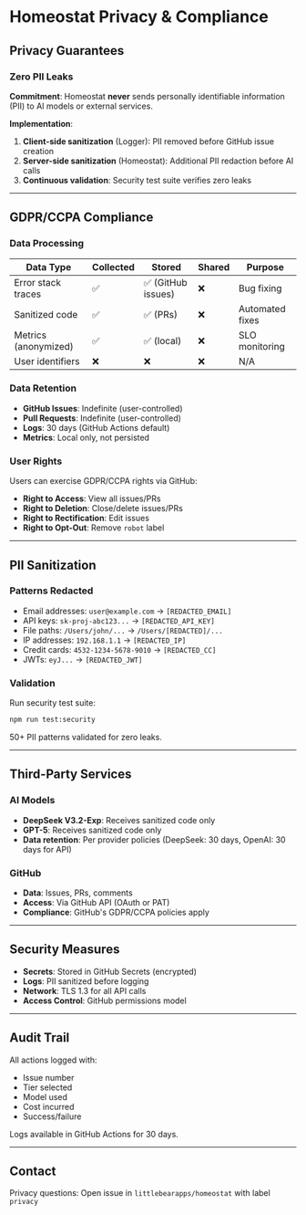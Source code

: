 # Homeostat Privacy & Compliance

## Privacy Guarantees

### Zero PII Leaks

**Commitment**: Homeostat **never** sends personally identifiable information (PII) to AI models or external services.

**Implementation**:
1. **Client-side sanitization** (Logger): PII removed before GitHub issue creation
2. **Server-side sanitization** (Homeostat): Additional PII redaction before AI calls
3. **Continuous validation**: Security test suite verifies zero leaks

---

## GDPR/CCPA Compliance

### Data Processing

| Data Type | Collected | Stored | Shared | Purpose |
|-----------|-----------|--------|--------|---------|
| Error stack traces | ✅ | ✅ (GitHub issues) | ❌ | Bug fixing |
| Sanitized code | ✅ | ✅ (PRs) | ❌ | Automated fixes |
| Metrics (anonymized) | ✅ | ✅ (local) | ❌ | SLO monitoring |
| User identifiers | ❌ | ❌ | ❌ | N/A |

### Data Retention

- **GitHub Issues**: Indefinite (user-controlled)
- **Pull Requests**: Indefinite (user-controlled)
- **Logs**: 30 days (GitHub Actions default)
- **Metrics**: Local only, not persisted

### User Rights

Users can exercise GDPR/CCPA rights via GitHub:
- **Right to Access**: View all issues/PRs
- **Right to Deletion**: Close/delete issues/PRs
- **Right to Rectification**: Edit issues
- **Right to Opt-Out**: Remove `robot` label

---

## PII Sanitization

### Patterns Redacted

- Email addresses: `user@example.com` → `[REDACTED_EMAIL]`
- API keys: `sk-proj-abc123...` → `[REDACTED_API_KEY]`
- File paths: `/Users/john/...` → `/Users/[REDACTED]/...`
- IP addresses: `192.168.1.1` → `[REDACTED_IP]`
- Credit cards: `4532-1234-5678-9010` → `[REDACTED_CC]`
- JWTs: `eyJ...` → `[REDACTED_JWT]`

### Validation

Run security test suite:
```bash
npm run test:security
```

50+ PII patterns validated for zero leaks.

---

## Third-Party Services

### AI Models
- **DeepSeek V3.2-Exp**: Receives sanitized code only
- **GPT-5**: Receives sanitized code only
- **Data retention**: Per provider policies (DeepSeek: 30 days, OpenAI: 30 days for API)

### GitHub
- **Data**: Issues, PRs, comments
- **Access**: Via GitHub API (OAuth or PAT)
- **Compliance**: GitHub's GDPR/CCPA policies apply

---

## Security Measures

- **Secrets**: Stored in GitHub Secrets (encrypted)
- **Logs**: PII sanitized before logging
- **Network**: TLS 1.3 for all API calls
- **Access Control**: GitHub permissions model

---

## Audit Trail

All actions logged with:
- Issue number
- Tier selected
- Model used
- Cost incurred
- Success/failure

Logs available in GitHub Actions for 30 days.

---

## Contact

Privacy questions: Open issue in `littlebearapps/homeostat` with label `privacy`
